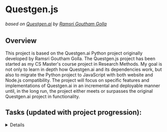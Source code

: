 # Questgen.js
###### based on [Questgen.ai](https://github.com/ramsrigouthamg/Questgen.ai) by [Ramsri Goutham Golla](https://github.com/ramsrigouthamg)

## Overview
This project is based on the Questgen.ai Python project originally developed by Ramsri Goutham Golla. The Questgen.js project has been started as my CS Master's course project in Research Methods. My goal is not only to learn in depth how Questgen.ai and its dependencies work, but also to migrate the Python project to JavaScript with both website and Node.js compatibility. The project will focus on specific features and implementations of Questgen.ai in an incremental and deployable manner until, in the long run, the project either meets or surpasses the original Questgen.ai project in functionality.

## Tasks (updated with project progression):
<details>

  - [ ] Research JavaScript Dependency Equivalents
  - [ ] Create an Itemized List of JavaScript Dependency Equivalents
  - [ ] Study and Understand the Individual Features of Questgen.ai 
  - [ ] Create an Itemized List of Questgen.ai Features to be Implemented \(only a few of these will be used for my Research Methods course project)

</details>

